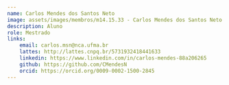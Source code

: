 ```yaml
---
name: Carlos Mendes dos Santos Neto
image: assets/images/membros/m14.15.33 - Carlos Mendes dos Santos Neto.jpeg
description: Aluno
role: Mestrado
links:
	email: carlos.msn@nca.ufma.br
	lattes: http://lattes.cnpq.br/5731932418441633
	linkedin: https://www.linkedin.com/in/carlos-mendes-88a206265
	github: https://github.com/CMendesN
	orcid: https://orcid.org/0009-0002-1500-2845
---
```


